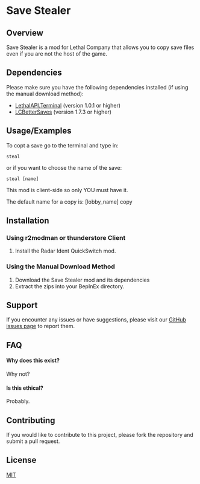 
# Save Stealer
## Overview
Save Stealer is a mod for Lethal Company that allows you to copy save files even if you are not the host of the game.

## Dependencies

Please make sure you have the following dependencies installed (if using the manual download method):

- [LethalAPI.Terminal](https://thunderstore.io/c/lethal-company/p/LethalAPI/LethalAPI_Terminal/) (version 1.0.1 or higher)
- [LCBetterSaves](https://thunderstore.io/c/lethal-company/p/Pooble/LCBetterSaves/) (version 1.7.3 or higher)
## Usage/Examples

To copt a save go to the terminal and type in:

`steal` 

or if you want to choose the name of the save:

`steal [name]`

This mod is client-side so only YOU must have it.

The default name for a copy is: [lobby_name] copy
## Installation

### Using r2modman or thunderstore Client
1. Install the Radar Ident QuickSwitch mod.

### Using the Manual Download Method
1. Download the Save Stealer mod and its dependencies
2. Extract the zips into your BepInEx directory.

## Support

If you encounter any issues or have suggestions, please visit our [GitHub issues page](https://github.com/MasterAli2/SaveStealer/issues) to report them.

## FAQ

#### Why does this exist?

Why not?

#### Is this ethical?

Probably.



## Contributing

If you would like to contribute to this project, please fork the repository and submit a pull request.




## License

[MIT](https://choosealicense.com/licenses/mit/)
